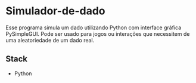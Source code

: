 # Simulador-de-dado
Esse programa simula um dado utilizando Python com interface gráfica PySimpleGUI. Pode ser usado para jogos ou interações que necessitem de uma aleatoriedade de um dado real.
## Stack
- Python
